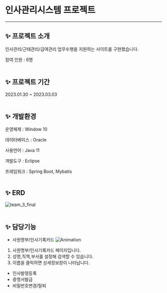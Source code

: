# 인사관리시스템 프로젝트

---
## :sparkles: 프로젝트 소개
인사관리/근태관리/급여관리 업무수행을 지원하는 사이트를 구현했습니다.

참여 인원 : 6명
<br/>
<br/>


## :sparkles: 프로젝트 기간
2023.01.30 ~ 2023.03.03
<br/>
<br/>


## :sparkles: 개발환경
운영체제 : Window 10

데이터베이스 : Oracle

사용언어 : Java 11

개발도구 : Eclipse

프레임워크 : Spring Boot, Mybatis
<br/>
<br/>


## :sparkles: ERD
![team_3_final](https://github.com/cjy7812/cjy7812/assets/119921751/231b1da9-433f-4957-a809-59a59c332b8c)
<br/>
<br/>


## :sparkles: 담당기능
* 사원명부/인사기록카드
![Animation](https://github.com/cjy7812/cjy7812/assets/119921751/d2d73a45-07ff-44b2-b8f1-21c7f9e45e2b)
1. 사원명부/인사기록카드 페이지입니다.
2. 성명,직책,부서를 설정해 검색할 수 있습니다.
3. 이름을 클릭하면 상세정보창이 나타납니다.
* 인사발령등록
* 증명서발급
* 비밀번호변경/탈퇴
